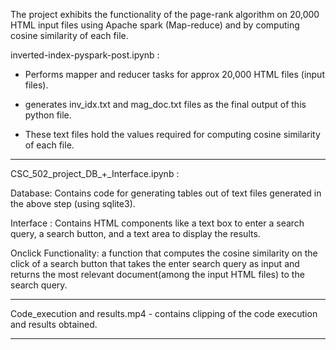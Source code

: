 The project exhibits the functionality of the page-rank algorithm on 20,000 HTML input files using Apache spark (Map-reduce) and by computing cosine similarity of each file.


inverted-index-pyspark-post.ipynb :

- Performs mapper and reducer tasks for approx 20,000 HTML files (input files).

- generates inv_idx.txt and mag_doc.txt files as the final output of this python file.

- These text files hold the values required for computing cosine similarity of each file.

----------------------------------------------------------------------------------------------------------

CSC_502_project_DB_+_Interface.ipynb : 

Database: Contains code for generating tables out of text files generated in the above step (using sqlite3).

Interface : Contains HTML components like a text box to enter a search query, a search button, and a text area to display the results.

Onclick Functionality: a function that computes the cosine similarity on the click of a search button that takes the enter search query as input and returns the most relevant document(among the input HTML files) to the search query.

---------------------------------------------------------------------------------------------------------

Code_execution and results.mp4 - contains clipping of the code execution and results obtained.

--------------------------------------------------------------------------------------------------------
